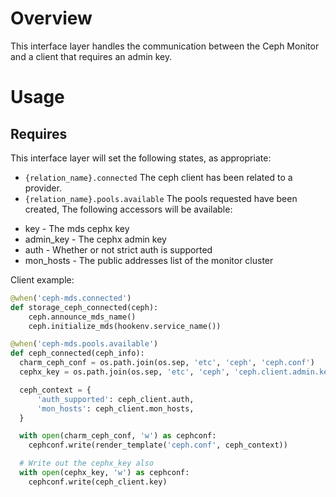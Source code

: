 # Overview

This interface layer handles the communication between the Ceph Monitor
and a client that requires an admin key.

# Usage

## Requires

This interface layer will set the following states, as appropriate:

  * `{relation_name}.connected` The ceph client has been related to a provider.
  * `{relation_name}.pools.available` The pools requested have been created,
  The following accessors will be available:
   - key - The mds cephx key
   - admin_key - The cephx admin key
   - auth - Whether or not strict auth is supported
   - mon_hosts - The public addresses list of the monitor cluster


Client example:

```python
@when('ceph-mds.connected')
def storage_ceph_connected(ceph):
    ceph.announce_mds_name()
    ceph.initialize_mds(hookenv.service_name())

@when('ceph-mds.pools.available')
def ceph_connected(ceph_info):
  charm_ceph_conf = os.path.join(os.sep, 'etc', 'ceph', 'ceph.conf')
  cephx_key = os.path.join(os.sep, 'etc', 'ceph', 'ceph.client.admin.keyring')

  ceph_context = {
      'auth_supported': ceph_client.auth,
      'mon_hosts': ceph_client.mon_hosts,
  }

  with open(charm_ceph_conf, 'w') as cephconf:
    cephconf.write(render_template('ceph.conf', ceph_context))

  # Write out the cephx_key also
  with open(cephx_key, 'w') as cephconf:
    cephconf.write(ceph_client.key)
```
